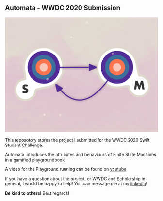 ## Automata -  WWDC 2020 Submission

![Automata](capaPlayground.png)

This reposotory stores the project I submitted for the WWDC 2020 Swift Student Challenge. 

Automata introduces the attributes and behaviours of Finite State Machines in a gamified playgroundbook.

A video for the Playground running can be found on [youtube](https://youtu.be/DXYMysxA7HU)

If you have a question about the project, or WWDC and Scholarship in general, I would be happy to help! You can message me at my [linkedin](https://www.linkedin.com/in/phbgomes )! 


**Be kind to others!** Best regards!
